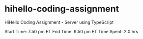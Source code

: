 # hihello-coding-assignment
HiHello Coding Assignment - Server using TypeScript


Start Time: 7:50 pm ET
End Time: 9:50 pm ET
Time Spent: 2.0 hrs